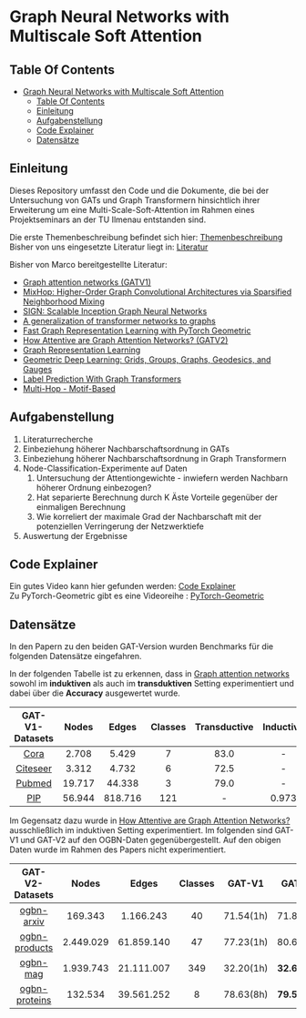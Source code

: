 # Graph Neural Networks with Multiscale Soft Attention

## Table Of Contents
- [Graph Neural Networks with Multiscale Soft Attention](#graph-neural-networks-with-multiscale-soft-attention)
  - [Table Of Contents](#table-of-contents)
  - [Einleitung](#einleitung)
  - [Aufgabenstellung](#aufgabenstellung)
  - [Code Explainer](#code-explainer)
  - [Datensätze](#datensätze)

## Einleitung

Dieses Repository umfasst den Code und die Dokumente, die bei der Untersuchung von GATs und Graph Transformern hinsichtlich ihrer Erweiterung um eine Multi-Scale-Soft-Attention im Rahmen eines Projektseminars an der TU Ilmenau entstanden sind. 

Die erste Themenbeschreibung befindet sich hier: [Themenbeschreibung](Dokumente/Multi-Scale-SoftAttention-Topic.pdf)  
Bisher von uns eingesetzte Literatur liegt in: [Literatur](Dokumente/Literatur)

Bisher von Marco bereitgestellte Literatur: 

- [Graph attention networks (GATV1)](https://arxiv.org/abs/1710.10903)
- [MixHop: Higher-Order Graph Convolutional Architectures via Sparsified Neighborhood Mixing](https://arxiv.org/abs/1905.00067)
- [SIGN: Scalable Inception Graph Neural Networks](https://arxiv.org/abs/2004.11198)
- [A generalization of transformer networks to graphs](https://arxiv.org/abs/2012.09699)
- [Fast Graph Representation Learning with PyTorch Geometric](https://arxiv.org/abs/1903.02428)
- [How Attentive are Graph Attention Networks? (GATV2)](https://arxiv.org/abs/2105.14491)
- [Graph Representation Learning](https://www.cs.mcgill.ca/~wlh/grl_book/files/GRL_Book.pdf)
- [Geometric Deep Learning: Grids, Groups, Graphs, Geodesics, and Gauges](https://arxiv.org/abs/2104.13478)
- [Label Prediction With Graph Transformers](https://arxiv.org/abs/2009.03509)
- [Multi-Hop - Motif-Based](https://arxiv.org/abs/1809.07697)


## Aufgabenstellung

1. Literaturrecherche
2. Einbeziehung höherer Nachbarschaftsordnung in GATs
3. Einbeziehung höherer Nachbarschaftsordnung in Graph Transformern
4. Node-Classification-Experimente auf Daten
    1.  Untersuchung der Attentiongewichte - inwiefern werden Nachbarn höherer Ordnung einbezogen?
    2.  Hat separierte Berechnung durch K Äste Vorteile gegenüber der einmaligen Berechnung
    3.  Wie korreliert der maximale Grad der Nachbarschaft mit der potenziellen Verringerung der Netzwerktiefe
5. Auswertung der Ergebnisse

## Code Explainer

Ein gutes Video kann hier gefunden werden: [Code Explainer](https://www.youtube.com/watch?v=364hpoRB4PQ)  
Zu PyTorch-Geometric gibt es eine Videoreihe : [PyTorch-Geometric](https://www.youtube.com/playlist?list=PLGMXrbDNfqTzqxB1IGgimuhtfAhGd8lHF)  

## Datensätze 

In den Papern zu den beiden GAT-Version wurden Benchmarks für die folgenden Datensätze eingefahren.  

In der folgenden Tabelle ist zu erkennen, dass in [Graph attention networks](https://arxiv.org/abs/1710.10903) sowohl im **induktiven** als auch im **transduktiven** Setting experimentiert und dabei über die **Accuracy** ausgewertet wurde.

| GAT-V1-Datasets | Nodes | Edges | Classes | Transductive | Inductive |
| :-------------: | :-------------: | :-------------: | :-------------: | :-------------: | :-------------: |
| [Cora](https://paperswithcode.com/dataset/cora) | 2.708  |  5.429 | 7 | 83.0 | - |
| [Citeseer](https://paperswithcode.com/dataset/citeseer) |  3.312  | 4.732  | 6 | 72.5 | - |
| [Pubmed](https://paperswithcode.com/dataset/pubmed)|  19.717 |  44.338  | 3 | 79.0 | - |
| [PIP](https://paperswithcode.com/dataset/ppi) |  56.944 |  818.716  | 121 | - | 0.973 |

Im Gegensatz dazu wurde in [How Attentive are Graph Attention Networks?](https://arxiv.org/abs/2105.14491) ausschließlich im induktiven Setting experimentiert. Im folgenden sind GAT-V1 und GAT-V2 auf den OGBN-Daten gegenübergestellt. Auf den obigen Daten wurde im Rahmen des Papers nicht experimentiert.  

| GAT-V2-Datasets | Nodes | Edges | Classes | GAT-V1 | GAT-V2 | Transformer |
| :-------------: | :-------------: | :-------------: | :-------------: | :-------------: | :-------------: | :-------:|
| [ogbn-arxiv](https://paperswithcode.com/sota/node-property-prediction-on-ogbn-arxiv) | 169.343 |  1.166.243 | 40 | 71.54(1h) | 71.87(1h) | **73.11** |
| [ogbn-products](https://paperswithcode.com/sota/node-property-prediction-on-ogbn-products) | 2.449.029 |  61.859.140 | 47 | 77.23(1h) | 80.63(1h) | **82.56** |
| [ogbn-mag](https://paperswithcode.com/sota/node-property-prediction-on-ogbn-mag) | 1.939.743 |  21.111.007 | 349 | 32.20(1h) | **32.61**(1h) | - |
| [ogbn-proteins](https://paperswithcode.com/sota/node-property-prediction-on-ogbn-proteins) | 132.534 |  39.561.252 | 8 | 78.63(8h) | **79.52**(8h) | **86.42** |
